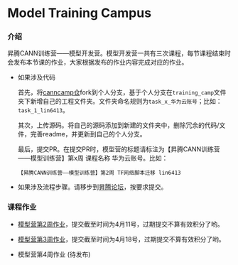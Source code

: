 # Model Training Campus

### 介绍
昇腾CANN训练营——模型开发营。模型开发营一共有三次课程，每节课程结束时会发布本节课的作业，大家根据发布的作业内容完成对应的作业。
- 如果涉及代码
    
    首先，将[canncamp仓](https://gitee.com/echo_lin/canncamp/tree/master)fork到个人分支，基于个人分支在`training_camp`文件夹下新增自己的工程文件夹。文件夹命名规则为`task_x_华为云账号`；比如：`task_1_lin6413`。

    其次，上传源码。将自己的源码添加到新建的文件夹中，删除冗余的代码/文件，完善readme，并更新到自己的个人分支。

    最后，提交PR。在提交PR时，模型营的标题请标注为【昇腾CANN训练营——模型训练营】第x周 课程名称 华为云账号。比如：
    ```
    【昇腾CANN训练营——模型训练营】第2周 TF网络脚本迁移 lin6413
    ```
    
- 如果涉及流程步骤。请移步到[昇腾论坛](https://bbs.huaweicloud.com/forum/thread-113294-1-1.html)，按要求提交。

### 课程作业

- [模型营第2周作业](https://gitee.com/ascend/canncamp/blob/master/training_camp/task_1.md)，提交截至时间为4月11号，过期提交不算有效积分了哟。

- [模型营第3周作业](https://gitee.com/ascend/canncamp/blob/master/training_camp/task_2.md)，提交截至时间为4月18号，过期提交不算有效积分了哟。

- 模型营第4周作业 (待发布)